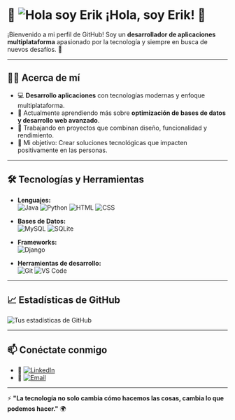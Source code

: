 # 🌟 ![Hola soy Erik](https://media.giphy.com/media/L1R1tvI9svkIWwpVYr/giphy.gif) ¡Hola, soy Erik! 👋

¡Bienvenido a mi perfil de GitHub! Soy un **desarrollador de aplicaciones multiplataforma** apasionado por la tecnología y siempre en busca de nuevos desafíos. 🚀

---

## 👨‍💻 **Acerca de mí**
- 💻 **Desarrollo aplicaciones** con tecnologías modernas y enfoque multiplataforma.
- 🌱 Actualmente aprendiendo más sobre **optimización de bases de datos y desarrollo web avanzado**.
- 🔭 Trabajando en proyectos que combinan diseño, funcionalidad y rendimiento.
- 🎯 Mi objetivo: Crear soluciones tecnológicas que impacten positivamente en las personas.

---

## 🛠️ **Tecnologías y Herramientas**
- **Lenguajes:**  
  ![Java](https://img.shields.io/badge/Java-ED8B00?style=for-the-badge&logo=java&logoColor=white) 
  ![Python](https://img.shields.io/badge/Python-3776AB?style=for-the-badge&logo=python&logoColor=white) 
  ![HTML](https://img.shields.io/badge/HTML5-E34F26?style=for-the-badge&logo=html5&logoColor=white) 
  ![CSS](https://img.shields.io/badge/CSS3-1572B6?style=for-the-badge&logo=css3&logoColor=white) 

- **Bases de Datos:**  
  ![MySQL](https://img.shields.io/badge/MySQL-4479A1?style=for-the-badge&logo=mysql&logoColor=white) 
  ![SQLite](https://img.shields.io/badge/SQLite-003B57?style=for-the-badge&logo=sqlite&logoColor=white)

- **Frameworks:**  
  ![Django](https://img.shields.io/badge/Django-092E20?style=for-the-badge&logo=django&logoColor=white)

- **Herramientas de desarrollo:**  
  ![Git](https://img.shields.io/badge/Git-F05032?style=for-the-badge&logo=git&logoColor=white) 
  ![VS Code](https://img.shields.io/badge/VS_Code-007ACC?style=for-the-badge&logo=visual-studio-code&logoColor=white)

---

## 📈 **Estadísticas de GitHub**
![Tus estadísticas de GitHub](https://github-readme-stats.vercel.app/api?username=erikmuar&show_icons=true&theme=radical)

---

## 📫 **Conéctate conmigo**
- 💼 [![LinkedIn](https://img.shields.io/badge/LinkedIn-Erik_Mu%C3%B1oz_Arias-0A66C2?style=for-the-badge&logo=linkedin&logoColor=white)](https://www.linkedin.com/in/erik-mu%C3%B1oz-arias/)
- 📧 [![Email](https://img.shields.io/badge/Email-erikmuar91%40gmail.com-D14836?style=for-the-badge&logo=gmail&logoColor=white)](mailto:erikmuar91@gmail.com)

---

⚡ **"La tecnología no solo cambia cómo hacemos las cosas, cambia lo que podemos hacer."** 🌍
